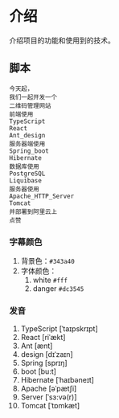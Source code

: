 # 介绍

介绍项目的功能和使用到的技术。

## 脚本

```
今天起，
我们一起开发一个
二维码管理网站
前端使用
TypeScript
React
Ant_design
服务器端使用
Spring_boot
Hibernate
数据库使用 
PostgreSQL
Liquibase
服务器使用
Apache_HTTP_Server
Tomcat
并部署到阿里云上
点赞
```

### 字幕颜色

1. 背景色：`#343a40`
2. 字体颜色：
    1. white `#fff`
    2. danger `#dc3545`

### 发音

1. TypeScript [ˈtaɪpskrɪpt]
2. React [riˈækt]
3. Ant [ænt]
4. design [dɪˈzaɪn]
5. Spring [sprɪŋ]
6. boot [bu:t]
7. Hibernate [ˈhaɪbəneɪt]
8. Apache [əˈpætʃi]
9. Server [ˈsɜ:və(r)]
10. Tomcat [ˈtɒmkæt]
